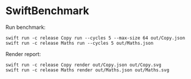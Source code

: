 # SwiftBenchmark

Run benchmark:
```shell
swift run -c release Copy run --cycles 5 --max-size 64 out/Copy.json
swift run -c release Maths run --cycles 5 out/Maths.json
```

Render report:
```shell
swift run -c release Copy render out/Copy.json out/Copy.svg
swift run -c release Maths render out/Maths.json out/Maths.svg
```
